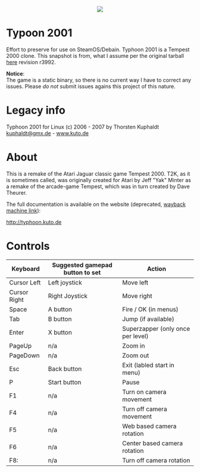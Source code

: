 
<div style="text-align:center"><img src ="https://raw.githubusercontent.com/ProfessorKaos64/typhoon2001/master/typhoon2001.png" /></div>

# Typoon 2001

Effort to preserve for use on SteamOS/Debain. Typhoon 2001 is a Tempest 2000 clone. This snapshot is from, what I assume per the original tarball [here](http://www.sourcefiles.org/Games/Arcade/typhoon_2001_r3992.tar.gz) revision r3992.

**Notice**:  
The game is a static binary, so there is no current way I have to correct any issues. Please _do not_ submit issues agains this project of this nature.

# Legacy info
Typhoon 2001 for Linux
(c) 2006 - 2007 by Thorsten Kuphaldt
kuphaldt@gmx.de - www.kuto.de

# About
This is a remake of the Atari Jaguar classic game Tempest 2000. T2K, as it is 
sometimes called, was originally created for Atari by Jeff "Yak" Minter as a 
remake of the arcade-game Tempest, which was in turn created by Dave Theurer.

The full documentation is available on the website (deprecated, [wayback machine link](http://web.archive.org/web/20110511052002/http://typhoon.kuto.de/)): 

  http://typhoon.kuto.de 

# Controls 

|Keyboard       |Suggested gamepad button to set|               Action                 |
|---------------|-------------------------------|--------------------------------------|
|Cursor Left|     Left joystick                 |    Move left
|Cursor Right|    Right Joystick                |    Move right
|Space|           A button                      |    Fire / OK (in menus)
|Tab|             B button                      |    Jump (if available)
|Enter|           X button                      |    Superzapper (only once per level)
|PageUp|          n/a                           |    Zoom in
|PageDown|        n/a                           |    Zoom out
|Esc|             Back button                   |    Exit (labled start in menu)
|P|               Start button                  |    Pause 
|F1|              n/a                           |    Turn on camera movement
|F4|              n/a                           |    Turn off camera movement
|F5|              n/a                           |    Web based camera rotation
|F6|              n/a                           |    Center based camera rotation
|F8:|             n/a                           |    Turn off camera rotation

